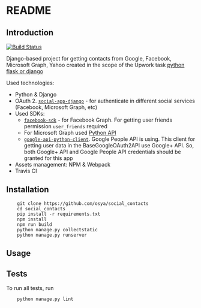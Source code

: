 # README

## Introduction

[![Build Status](https://travis-ci.org/osya/social_contacts.svg?branch=master)](https://travis-ci.org/osya/social_contacts)

Django-based project for getting contacts from Google, Facebook, Microsoft Graph, Yahoo created in the scope of the Upwork task [python flask or django](https://www.upwork.com/ab/proposals/923638495980134400)

Used technologies:

- Python & Django
- OAuth 2. [`social-app-django`](github.com/python-social-auth/social-app-django) - for authenticate in different social services (Facebook, Microsoft Graph, etc)
- Used SDKs:
  - [`facebook-sdk`](https://github.com/mobolic/facebook-sdk) - for Facebook Graph. For getting user friends permission `user_friends` required
  - For Microsoft Graph used [Python API](https://github.com/microsoftgraph/msgraph-sdk-python)
  - [`google-api-python-client`](https://github.com/google/google-api-python-client/). Google People API is using. This client for getting user data in the BaseGoogleOAuth2API use Google+ API. So, both Google+ API and Google People API credentials should be granted for this app
- Assets management: NPM & Webpack
- Travis CI

## Installation

```shell
    git clone https://github.com/osya/social_contacts
    cd social_contacts
    pip install -r requirements.txt
    npm install
    npm run build
    python manage.py collectstatic
    python manage.py runserver
```

## Usage

## Tests

To run all tests, run

```shell
    python manage.py lint
```
